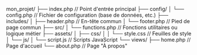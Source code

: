 mon_projet/
├── index.php          // Point d'entrée principal
├── config/
│   └── config.php     // Fichier de configuration (base de données, etc.)
├── includes/
│   ├── header.php     // En-tête commun
│   └── footer.php     // Pied de page commun
├── src/
│   └── functions.php  // Fonctions utilitaires ou logique métier
├── assets/
│   ├── css/
│   │   └── style.css  // Feuilles de style
│   └── js/
│       └── script.js  // Scripts JavaScript
└── views/
    ├── home.php       // Page d'accueil
    └── about.php      // Page "À propos"